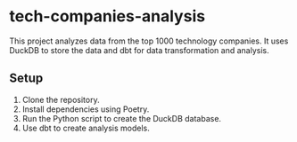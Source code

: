 # tech-companies-analysis
This project analyzes data from the top 1000 technology companies. It uses DuckDB to store the data and dbt for data transformation and analysis.

## Setup
1. Clone the repository.
2. Install dependencies using Poetry.
3. Run the Python script to create the DuckDB database.
4. Use dbt to create analysis models.